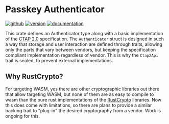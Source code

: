 # Passkey Authenticator

[![github]](https://github.com/1Password/passkey-rs/tree/main/passkey-authenticator)
[![version]](https://crates.io/crates/passkey-authenticator)
[![documentation]](https://docs.rs/passkey-authenticator/)

This crate defines an Authenticator type along with a basic implementation of the [CTAP 2.0] specification. The `Authenticator` struct is designed in such a way that storage and user interaction are defined through traits, allowing only the parts that vary between vendors, but keeping the specification compliant implementation regardless of vendor. This is why the `Ctap2Api` trait is sealed, to prevent external implementations.

[github]: https://img.shields.io/badge/GitHub-1Password%2Fpasskey--rs%2Fpasskey--authenticator-informational?logo=github&style=flat
[version]: https://img.shields.io/crates/v/passkey-authenticator?logo=rust&style=flat
[documentation]: https://img.shields.io/docsrs/passkey-authenticator/latest?logo=docs.rs&style=flat
[CTAP 2.0]: https://fidoalliance.org/specs/fido-v2.0-ps-20190130/fido-client-to-authenticator-protocol-v2.0-ps-20190130.html

## Why RustCrypto?

For targeting WASM, yes there are other cryptographic libraries out there that allow targeting WASM, but none of them are as easy to compile to wasm than the pure rust implementations of the [RustCrypto] libraries. Now this does come with limitations, so there are plans to provide a similar backing trait to "plug-in" the desired cryptography from a vendor. Work is ongoing for this.

[RustCrypto]: https://github.com/RustCrypto
